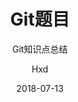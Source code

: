 ---
layout:     post
title:      Git题目
subtitle:   Git知识点总结
date:       2018-07-13
author:     Hxd
header-img: img/wallhaven-22805.jpg
catalog: true
tags:
    - Git
---